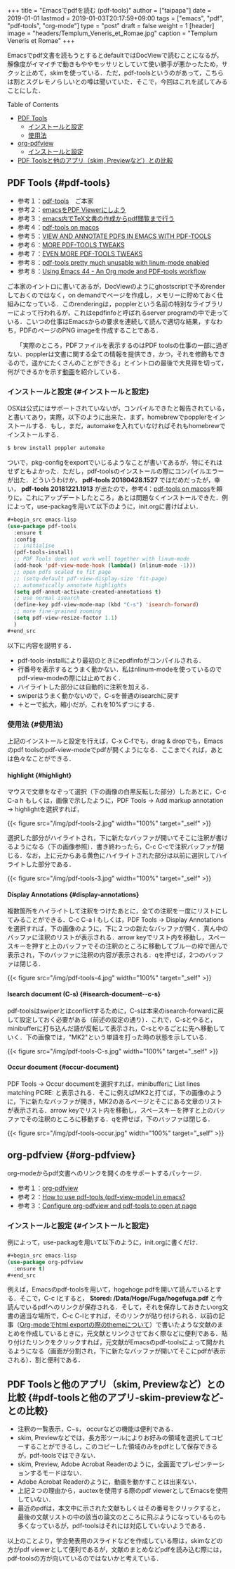 +++
title = "Emacsでpdfを読む (pdf-tools)"
author = ["taipapa"]
date = 2019-01-01
lastmod = 2019-01-03T20:17:59+09:00
tags = ["emacs", "pdf", "pdf-tools", "org-mode"]
type = "post"
draft = false
weight = 1
[header]
  image = "headers/Templum_Veneris_et_Romae.jpg"
  caption = "Templum Veneris et Romae"
+++

Emacsでpdf文書を読もうとするとdefaultではDocViewで読むことになるが，解像度がイマイチで動きもややモッサリとしていて使い勝手が悪かったため，サクッと止めて，skimを使っている．ただ，pdf-toolsというのがあって，こちらは割とスグレモノらしいとの噂は聞いていた．そこで，今回はこれを試してみることにした．

<div class="ox-hugo-toc toc">
<div></div>

<div class="heading">Table of Contents</div>

- [PDF Tools](#pdf-tools)
    - [インストールと設定](#インストールと設定)
    - [使用法](#使用法)
- [org-pdfview](#org-pdfview)
    - [インストールと設定](#インストールと設定)
- [PDF Toolsと他のアプリ（skim, Previewなど）との比較](#pdf-toolsと他のアプリ-skim-previewなど-との比較)

</div>
<!--endtoc-->


## PDF Tools {#pdf-tools}

-   参考１：[pdf-tools](https://github.com/politza/pdf-tools)　ご本家
-   参考２：[emacsをPDF Viewerにしよう](http://blog.livedoor.jp/hiroaki8270/archives/22871970.html)
-   参考３：[emacs内でTeX文書の作成からpdf閲覧まで行う](https://ubutun.blogspot.com/2014/05/emacstexpdf.html)
-   参考４：[pdf-tools on macos](https://www.reddit.com/r/emacs/comments/6x9gtb/pdftools%5Fon%5Fmacos/)
-   参考５：[VIEW AND ANNOTATE PDFS IN EMACS WITH PDF-TOOLS](http://pragmaticemacs.com/emacs/view-and-annotate-pdfs-in-emacs-with-pdf-tools/)
-   参考６：[MORE PDF-TOOLS TWEAKS](http://pragmaticemacs.com/emacs/more-pdf-tools-tweaks/)
-   参考７：[EVEN MORE PDF-TOOLS TWEAKS](http://pragmaticemacs.com/emacs/even-more-pdf-tools-tweaks/)
-   参考８：[pdf-tools pretty much unusable with linum-mode enabled](https://github.com/politza/pdf-tools/issues/189)
-   参考８：[Using Emacs 44 - An Org mode and PDF-tools workflow](https://www.youtube.com/watch?v=LFO2UbzbZhA)

ご本家のイントロに書いてあるが，DocViewのようにghostscriptで予めrenderしておくのではなく，on demandでページを作成し，メモリーに貯めておく仕組みになっている．このrenderingは，popplerという名前の特別なライブラリーによって行われるが，これはepdfinfoと呼ばれるserver programの中で走っている．こいつの仕事はEmacsからの要求を連続して読んで適切な結果，すなわち，PDFのページのPNG imageを作成することである．

　　「実際のところ，PDFファイルを表示するのはPDF toolsの仕事の一部に過ぎない．popplerは文書に関する全ての情報を提供でき，かつ，それを修飾もできるので，遥かにたくさんのことができる」とイントロの最後で大見得を切って，何ができるかを示す[動画](https://www.dailymotion.com/video/x2bc1is?forcedQuality%3Dhd720)を紹介している．


### インストールと設定 {#インストールと設定}

OSXは公式にはサポートされていないが，コンパイルできたと報告されている，と書いてあり，実際，以下のように出来た．まず，homebrewでpopplerをインストールする．もし，まだ，automakeを入れていなければそれもhomebrewでインストールする．

```sh
$ brew install poppler automake
```

ついで，pkg-configをexportでいじるようなことが書いてあるが，特にそれはせずともよかった．ただし，pdf-toolsのインストールの際にコンパイルエラーが出た．どういうわけか， **pdf-tools          20180428.1527** ではだめだったが，幸い， **pdf-tools          20181221.1913** が出たので，参考4：[pdf-tools on macos](https://www.reddit.com/r/emacs/comments/6x9gtb/pdftools%5Fon%5Fmacos/)を頼りに，これにアップデートしたところ，あとは問題なくインストールできた．例によって，use-packagを用いて以下のように，init.orgに書けばよい．

```lisp
#+begin_src emacs-lisp
(use-package pdf-tools
  :ensure t
  :config
  ;; initialise
  (pdf-tools-install)
  ;; PDF Tools does not work well together with linum-mode
  (add-hook 'pdf-view-mode-hook (lambda() (nlinum-mode -1)))
  ;; open pdfs scaled to fit page
  ;; (setq-default pdf-view-display-size 'fit-page)
  ;; automatically annotate highlights
  (setq pdf-annot-activate-created-annotations t)
  ;; use normal isearch
  (define-key pdf-view-mode-map (kbd "C-s") 'isearch-forward)
  ;; more fine-grained zooming
  (setq pdf-view-resize-factor 1.1)
  )
#+end_src
```

以下に内容を説明する．

-   pdf-tools-installにより最初のときにepdfinfoがコンパイルされる．
-   行番号を表示するとうまく動かない．私はnlinum-modeを使っているのでpdf-view-modeの際には止めておく．
-   ハイライトした部分には自動的に注釈を加える．
-   swiperはうまく動かないので，C-sを普通のisearchに戻す
-   ＋とーで拡大，縮小だが，これを10%ずつにする．


### 使用法 {#使用法}

上記のインストールと設定を行えば，C-x C-fでも，drag & dropでも，Emacsのpdf toolsのpdf-view-modeでpdfが開くようになる．ここまでくれば，あとは色々なことができる．


#### highlight {#highlight}

マウスで文章をなぞって選択（下の画像の白黒反転した部分）したあとに，C-c C-a h もしくは，画像で示したように，PDF Tools &rarr; Add markup annotation &rarr; highlightを選択すれば，

{{< figure src="/img/pdf-tools-2.jpg" width="100%" target="_self" >}}

選択した部分がハイライトされ，下に新たなバッファが開いてそこに注釈が書けるようになる（下の画像参照）．書き終わったら，C-c C-cで注釈バッファが閉じる．なお，上に元からある黄色にハイライトされた部分は以前に選択してハイライトした部分である．

{{< figure src="/img/pdf-tools-3.jpg" width="100%" target="_self" >}}


#### Display Annotations {#display-annotations}

複数箇所をハイライトして注釈をつけたあとに，全ての注釈を一度にリストにしてみることができる．C-c C-a l もしくは，PDF Tools &rarr; Display Annotationsを選択すれば，下の画像のように，下に２つの新たなバッファが開く．真ん中のバッファに注釈のリストが表示される．arrow keyでリスト内を移動し，スペースキーを押すと上のバッファでその注釈のところに移動してブルーの枠で囲んで表示され，下のバッファに注釈の内容が表示される．qを押せば，2つのバッファは閉じる．

{{< figure src="/img/pdf-tools-4.jpg" width="100%" target="_self" >}}


#### Isearch document (C-s) {#isearch-document--c-s}

pdf-toolsはswiperとはconflictするために，C-sは本来のisearch-forwardに戻して設定しておく必要がある（前述の設定の通り）．これで，C-sとやると，minibufferに打ち込んだ語が反転して表示され，C-sとやるごとに先へ移動していく．下の画像では，"MK2"という単語を打った時の状態を示している．

{{< figure src="/img/pdf-tools-C-s.jpg" width="100%" target="_self" >}}


#### Occur document {#occur-document}

PDF Tools &rarr; Occur documentを選択すれば，minibufferに List lines matching PCRE: と表示される．そこに例えばMK2と打てば，下の画像のように，下に新たなバッファが開き，MK2のあるページとそこにある文章のリストが表示される．arrow keyでリスト内を移動し，スペースキーを押すと上のバッファでその注釈のところに移動する．qを押せば，下のバッファは閉じる．

{{< figure src="/img/pdf-tools-occur.jpg" width="100%" target="_self" >}}


## org-pdfview {#org-pdfview}

org-modeからpdf文書へのリンクを開くのをサポートするパッケージ．

-   参考１：[org-pdfview](https://github.com/markus1189/org-pdfview)
-   参考２：[How to use pdf-tools (pdf-view-mode) in emacs?](https://emacs.stackexchange.com/questions/19686/how-to-use-pdf-tools-pdf-view-mode-in-emacs)
-   参考３：[Configure org-pdfview and pdf-tools to open at page](https://emacs.stackexchange.com/questions/31895/configure-org-pdfview-and-pdf-tools-to-open-at-page)


### インストールと設定 {#インストールと設定}

例によって，use-packagを用いて以下のように，init.orgに書くだけ．

```lisp
#+begin_src emacs-lisp
(use-package org-pdfview
  :ensure t)
#+end_src
```

例えば，Emacsのpdf-toolsを用いて，hogehoge.pdfを開いて読んでいるとする．そこで，C-c lとすると， **Stored: /Data/Hoge/Fuga/hogefuga.pdf** と今読んでいるpdfへのリンクが保存される．そして，それを保存しておきたいorg文書の適当な場所で，C-c C-lとすれば，そのリンクが貼り付けられる．以前の記事（[Org-modeでhtml exportの際のthemeについて](../org-html-export-theme)）で書いたような文献のまとめを作成しているときに，元文献とリンクさせておく際などに便利である．貼り付けたリンクをクリックすれば，元文献がEmacsのpdf-toolsによって開かれるようになる（画面が分割され，下に新たなバッファが開いてそこにpdfが表示される）．割と便利である．


## PDF Toolsと他のアプリ（skim, Previewなど）との比較 {#pdf-toolsと他のアプリ-skim-previewなど-との比較}

-   注釈の一覧表示，C−s， occurなどの機能は便利である．
-   skim, Previewなどでは，長方形ツールによりお好みの領域を選択してコピーすることができるし，このコピーした領域のみをpdfとして保存できるが，pdf-toolsではできない．
-   skim, Preview, Adobe Acrobat Readerのように，全画面でプレゼンテーションするモードはない．
-   Adobe Acrobat Readerのように，動画を動かすことは出来ない．
-   上記２つの理由から，auctexを使用する際のpdf viewerとしてEmacsを使用していない．
-   最近のpdfは，本文中に示された文献もしくはその番号をクリックすると，最後の文献リストの中の該当の論文のところに飛ぶようになっているものも多くなっているが，pdf-toolsはそれには対応していないようである．

以上のことより，学会発表用のスライドなどを作成している際は，skimなどの方がpdf viewerとして便利であるが，文献のまとめなどpdfを読み込む際には，pdf-toolsの方が向いているのではないかと考えている．
